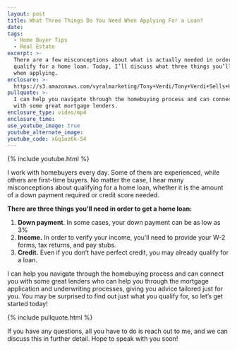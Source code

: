 ```yaml
---
layout: post
title: What Three Things Do You Need When Applying For a Loan?
date:
tags:
  - Home Buyer Tips
  - Real Estate
excerpt: >-
  There are a few misconceptions about what is actually needed in order to
  qualify for a home loan. Today, I’ll discuss what three things you’ll need
  when applying.
enclosure: >-
  https://s3.amazonaws.com/vyralmarketing/Tony+Verdi/Tony+Verdi+Sells+Houses-+The+3+Things+You%2527ll+Need+to+Get+a+Home+Loan.mp4
pullquote: >-
  I can help you navigate through the homebuying process and can connect you
  with some great mortgage lenders.
enclosure_type: video/mp4
enclosure_time:
use_youtube_image: true
youtube_alternate_image:
youtube_code: xGq1oz6k-54
---
```


{% include youtube.html %}

I work with homebuyers every day. Some of them are experienced, while others are first-time buyers. No matter the case, I hear many misconceptions about qualifying for a home loan, whether it is the amount of a down payment required or credit score needed.

**There are three things you’ll need in order to get a home loan:**

1. **Down payment**. In some cases, your down payment can be as low as 3%
2. **Income.** In order to verify your income, you’ll need to provide your W-2 forms, tax returns, and pay stubs.
3. **Credit.** Even if you don’t have perfect credit, you may already qualify for a loan.

I can help you navigate through the homebuying process and can connect you with some great lenders who can help you through the mortgage application and underwriting processes, giving you advice tailored just for you. You may be surprised to find out just what you qualify for, so let’s get started today!

{% include pullquote.html %}

If you have any questions, all you have to do is reach out to me, and we can discuss this in further detail. Hope to speak with you soon!

&nbsp;